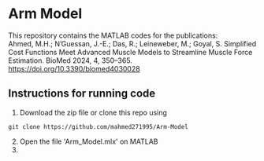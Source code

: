 # Arm Model

This repository contains the MATLAB codes for the publications:  
Ahmed, M.H.; N’Guessan, J.-E.; Das, R.; Leineweber, M.; Goyal, S. Simplified Cost Functions Meet Advanced Muscle Models to Streamline Muscle Force Estimation. BioMed 2024, 4, 350–365. https://doi.org/10.3390/biomed4030028

## Instructions for running code
1. Download the zip file or clone this repo using
```
git clone https://github.com/mahmed271995/Arm-Model
```
2. Open the file 'Arm_Model.mlx' on MATLAB
3. 
